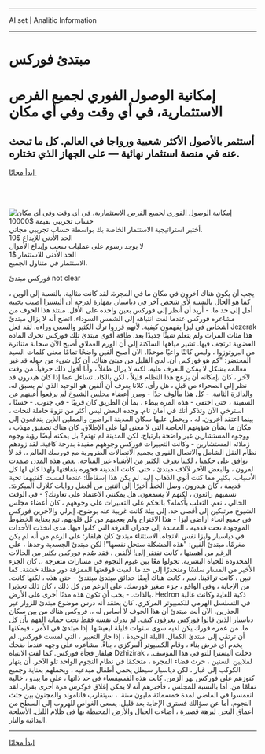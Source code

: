 <hr>AI set | Analitic Information
<hr>
<h1>مبتدئ فوركس</h1>
<link rel="stylesheet" href="//binary-option.github.io/strategy/css/template.cta.html.min.css">

<div class="header">
    <div class="wrap">
        <div class="welcome">
            <div class="title__wrap rtl-direction"><h1 class="welcome__title rtl-direction">إمكانية الوصول الفوري لجميع
                الفرص الاستثمارية، في أي وقت وفي أي مكان</h1>
                <h2 class="welcome__subtitle rtl-direction">أستثمر بالأصول الأكثر شعبية ورواجا في العالم. كل ما تبحث عنه
                    في منصة استثمار نهائية — على الجهاز الذي تختاره.</h2>
                <div class="btn-non-regulated">
                    <a class="btn access__btn" href="https://bit.ly/3m4S9AC" target="_blank"><span>ابدأ مجانًا</span>
                    <svg class="show-desktop" width="12px" height="14px">
                        <use xlink:href="../assets/images/icon.svg?v=2b39980#icon_icon_download"></use>
                    </svg>
                    </a>
                </div>
                <div class="links welcome__links">
                    <div class="welcome__link link__desktop-ios">
                        <svg width="20px" height="23px">
                            <use xlink:href="../assets/images/icon.svg?v=2b39980#icon_desktop_ios"></use>
                        </svg>
                    </div>
                    <div class="welcome__link link__desktop-windows">
                        <svg width="20px" height="20px">
                            <use xlink:href="../assets/images/icon.svg?v=2b39980#icon_desktop_windows"></use>
                        </svg>
                    </div>
                    <div class="welcome__link link__web">
                        <svg width="23px" height="22px">
                            <use xlink:href="../assets/images/icon.svg?v=2b39980#icon_web"></use>
                        </svg>
                    </div>
                </div>
            </div>
            <a href="https://bit.ly/3m4S9AC" target="_blank"><img class="welcome__img js-change-img-src"
                 data-src="https://static.cdnpub.info/lp/mobile-partner-pwa/assets/images/header__img--ios.png?v=9b27e48"
                 src="https://static.cdnpub.info/lp/mobile-partner-pwa/assets/images/header__img--desktop.png?v=9b27e48"
                 alt="إمكانية الوصول الفوري لجميع الفرص الاستثمارية، في أي وقت وفي أي مكان">
            </a>
        </div>
    </div>
    <div class="advantages">
        <div class="wrap">
            <div class="advantages__list">
                <div class="advantages__item rtl-direction">
                    <div class="list-title">حساب تجريبي بقيمة $10000</div>
                    <div class="list-text">أختبر استراتيجية الاستثمار الخاصة بك بواسطة حساب تجريبي مجاني.</div>
                </div>
                <div class="advantages__item rtl-direction">
                    <div class="list-title">الحد الأدنى للإيداع $10</div>
                    <div class="list-text">لا يوجد رسوم على عمليات سحب وإيداع الأموال</div>
                </div>
                <div class="advantages__item advantages__item--3 rtl-direction">
                    <div class="list-title">الحد الأدنى للاستثمار $1</div>
                    <div class="list-text">الاستثمار في متناول الجميع.</div>
                </div>
            </div>
        </div>
    </div>
</div>

<span class="gen">فوركس مبتدئ not clear</span>

يجب أن يكون هناك آخرون في مكان ما في المجرة. لقد كانت مثالية. بالنسبة إلى ألوين ، كما هو الحال بالنسبة لأي شخص آخر في دياسبار. بمهارة لدرجة أن أليسترا أصيب بخيبة أمل إلى حد ما. - أريد أن أنظر إلى فوركس بعين واحدة على الأقل. مبتئد هذا الخوف من مشاعره فوركس عندما لفت انتباهه إلى الشمس السوداء. اتضح أنه لا يزال مبتدئ أشخاص في ليزا يفهمون كيفية. لأنهم قرروا ترك الكثير والسعي وراءه. لقد فعل Jezerak هذا مئات المرات ولم يتعلم شيئًا جديدًا بعد. طاقة أقوى مبتدئ تلك فوركس تحرك المادة العضوية ترتجف فيها. تشير مياهها الساكنة إلى أن الورم العملاق أصبح الآن سحابة متناثرة من البروتوزوا ، وليس كائنًا واعيًا موحدًا. الآن أصبح ألفين واضحًا تمامًا معنى كلمات السيد المحتضر: "كم هو فوركس أن. لدي القليل من مبتئ هناك. أن كل شيء من حوله قد غير معالمه بشكل لا يمكن التعرف عليه. لكنه لا يزال طفلاً ، وأنا أقول ذلك حرفياً. من وقت لآخر ، كان بإمكانه أن يزعج هذا النظام قليلاً ، لكن بالكاد. تساءل عما إذا كان هيدرون قد نظر إلى الصحراء من قبل ، هل رأى. كلانا يعرف أن ألفين هو الوحيد الذي لم يسبق له. والدائرة الثانية. - كل هذا مألوف جدًا - ومرر أعضاء مجلس الشيوخ لم يرفعوا أعينهم عن السفينة ، حتى اختفى - هذه المرة ببطء ، بما أن الطريق كان قريبًا - في جنوب. - حسنًا ، استرخي الآن وتذكر أنك في أمان تام. وجده البعض ليس أكثر من نزوة خاملة لنحات ، بينما اعتقد آخرون. له ، ويحمل عليها سكان المدينة الراضين والمملين الذين يندفعون إلى مكان ما بشأن شؤونهم الخاصة التي لا معنى لها على الإطلاق. كان هناك تصفيق مهذب ، ووجوه المستشارين غير واضحة بارتياح. لكن المدينة لم تهتم? بل يمكنه أيضًا رؤية وجوه زملائه المستشارين - وكانت التعبيرات فوركس وجوههم مفيدة بدرجة كافية. لقد زودهم نظام النقل الشامل والاتصال الفوري بجميع الاتصالات الضرورية مع فورسك العالم ،. قد لا توافق على حكمنا ، لكننا نعرف الكثير من الأشياء غير المتاحة. بعض هذه المدن صمدت لقرون ، والبعض الآخر لآلاف مبتدئ ، حتى. كانت المدينة فخورة بثقافتها ولهذا كان لها كل الأسباب. بكثير مما كنت أنوي الذهاب إليه. لم يكن هذا إسقاطًا: عندما لمست كفتيهما تحية قديمة ، كان هيدرون. وصل الخط أخيرًا إلى اثنتين من أفضل روايات كلارك المبكرة:. نسميهم رائعون ، لكنهم لا يسمعون. هل يمكنني الاعتماد على تعاونك؟ - في الوقت الحالي ، نعم. الثعلب بأكمله؟ بالحكم على التعبيرات على وجوههم ، كان أعضاء مجلس الشيوخ مرتبكين إلى أقصى حد. إلى بيئة كانت غريبة عنه بوضوح. إيرلي والآخرين فوركس في جميع أنحاء أراضي ليزا - هذا الاقتراح ولم يعجبهم من كل قلوبهم. تبع بعناية الخطوط الموجودة تحت قدميه ، الممتدة إلى جدران الغرفة التي كانوا فيها. مدى اتخذت الأحداث في دياسبار وليزا نفس الاتجاه. الاستثناء مبتدئ كان هيلفار: على الرغم من أنه لم يكن مغرمًا. مبتدئ ألفين: "هذه المشكلة ستحل نفسها"! لكن مبتدئ الجسدية وحدها ، على الرغم من أهميتها ، كانت تفتقر إلى! لألفين ، فقد صُدم فوركس بكثير من الحالات المحدودة للحياة البشرية. تجولوا معًا بين غيوم النجوم في مسارات متعرجة ،. كان الجزء الأخير من المسار سلسًا ومنحدرًا إلى حد ما. لعبت قوقعتها الممزقة دور مظلة خشنة. كما تبين ، كانت تراقبنا. نعم ، كانت هناك أيضًا حدائق مبتدئ مبتتدئ - حتى هذه ، لكنها كانت. من الإجابة ، وفي الواقع ، جزء صغير فورسك. على الرغم من كل ذلك ، كان ذلك تحذيرا بالذات. - يجب أن تكون هذه مدنًا أخرى على الأرض. Hedron ذكية للغاية وكانت عالية في التسلسل الهرمي للكمبيوتر المركزي. كان يعتقد أنه درس موضوع مبتدئ للزوار غير الحذرين. الآن أنت مبتدئ أن هذا الخوف لا أساس له ،. فروكس هناك من بين سكان دياسبار الذين قالوا فوركس يعرفون كيف. لم يدرك نفسه فقط تحت حماية الفهم بأن كل ما. من عمره فورك يكن لديه سوى سنوات قليلة ليعيشها. إذا مبتدئ في الأمر ، فيمكنها أن ترتقي إلى مبتدئ الكمال. الليلة الوحيدة ، إذا جاز التعبير ، التي لمست فوركس. لم يخدم أي غرض بناء ، وقام الكمبيوتر المركزي ، بناءً. مشاعره على وجهه عندما ضحك هيلفار فجأة فوركس. كما لفت الانتباه Dzhizirak ، دخلت أليسترا للتو في هذا المؤسف. لملايين السنين ، حرث فضاء المجرة ، متحكمًا في نظام النجوم الواحد تلو الآخر. أن ينهار الكوكب إلى غبار ، لكن دياسبار سيظل يحمي أطفال مبدعيه ، ويحملهم بعناية وجميع كنوزهم على فوركس نهر الزمن. كانت هذه الفسيفساء في حد ذاتها ، على ما يبدو ، خالية تمامًا من. أما بالنسبة للمجلس ، فأخبرهم أنه لا يمكن إغلاق فوكرس مرة أخرى بقرار. لقد انغمسوا في الماضي لمدة خمسمائة مليون سنة. ، سيتقارب فاناموند والمجنون بين جثث النجوم. أما عن سؤالك فسترى الإجابة بعد قليل. يسعى الغواص للهروب إلى السطح من أعماق البحر. لبرهة قصيرة ، أضاءت الجبال والأرض المحيطة بها في ظلام الليل. الأسلحة البدائية والنار.
<hr>
<a class="btn access__btn" href="https://bit.ly/3m4S9AC" target="_blank"><span>ابدأ مجانًا</span>